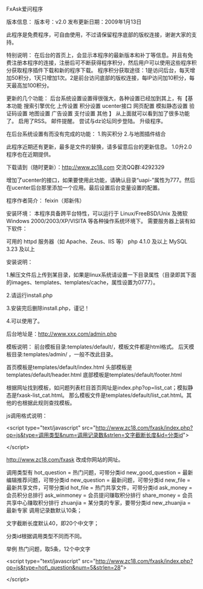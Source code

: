 FxAsk爱问程序

版本信息：
版本号：v2.0
发布更新日期：2009年1月13日

此程序是免费程序，可自由使用，不过请保留程序底部的版权连接，谢谢大家的支持。


特别说明：
在后台的首页上，会显示本程序的最新版本和补丁等信息。并且有免费注册本程序的连接，注册后可不断获得程序积分，然后用户可以使用这些程序积分获取程序插件下载和新的程序下载。
程序积分获取途径：1是访问后台，每天增加50积分，1天只增加1次。2是前台访问底部的版权连接，每IP访问加10积分，每天最高加100积分。


更新的几个功能：
后台系统设置设置得很强大，各种设置已经加到其上，有【基本功能   搜索引擎优化   上传设置   积分设置   ucenter接口   网页配置   模拟静态设置   验证码设置   地图设置   广告设置   支付设置   其他 】
从上面就可以看到加了很多功能了。
启用了RSS。
邮件提醒。
尝试与dz论坛同步登陆。
升级程序。

在后台系统设置有而没有完成的功能：
1.购买积分
2.与地图插件结合

此程序近期还有更新，最多是文件的替换，请多留意后台的更新信息。
1.0升2.0程序也在近期提供。


下载请到（随时更新）：http://www.zc18.com
交流QQ群:4292329

增加了ucenter的接口，如果要使用此功能，请确认目录“uapi-”属性为777。然后在ucenter后台那里添加一个应用。最后设置后台变量设置的配置。

程序作者简介：
feixin（郑新伟）

安装环境：
本程序具备跨平台特性，可以运行于 Linux/FreeBSD/Unix 及微软 Windows 2000/2003/XP/VISITA 等各种操作系统环境下。
需要服务器上装有如下软件：

可用的 httpd 服务器（如 Apache、Zeus、IIS 等）
php 4.1.0 及以上
MySQL 3.23 及以上



安装说明：

1.解压文件后上传到某目录，如果是linux系统请设置一下目录属性（目录即其下面的images、templates、templates/cache，属性设置为0777）。

2.请运行install.php

3.安装完后删除install.php，谨记！

4.可以使用了。

后台地址是：http://www.xxx.com/admin.php


模板说明：
前台模板目录:templates/default/，模板文件都是html格式。
后天模板目录:templates/admin/ ，一般不改此目录。

首页模板是templates/default/index.html
头部模板是templates/default/header.html
底部模板是templates/default/footer.html

根据网址找到模板，如问题列表栏目首页网址是index.php?op=list\_cat；模拟静态是fxask-list\_cat.html。
那么模板文件是templates/default/list\_cat.html。其他的也根据此规则查找模板。


js调用格式说明：


&lt;script type="text/javascript" src="http://www.zc18.com/fxask/index.php?op=js&type=调用类型&num=调用记录数&strlen=文字截断长度&id=分类id"&gt;



&lt;/script&gt;



http://www.zc18.com/fxask 改成你网站的网址。

调用类型有
hot\_question = 热门问题，可带分类id
new\_good\_question = 最新编辑推荐问题，可带分类id
new\_question = 最新问题，可带分类id
new\_file = 最新共享文件，可带分类id
hot\_file = 热门共享文件，可带分类id
ask\_money = 会员积分总排行
ask\_winmoney = 会员提问赚取积分排行
share\_money = 会员共享中心赚取积分排行
zhuanjia = 某分类的专家，要带分类id
new\_zhuanjia = 最新专家
调用记录数默认10条；

文字截断长度默认40，即20个中文字；

分类id根据调用类型不同而不同。

举例
热门问题，取5条，12个中文字


&lt;script type="text/javascript" src="http://www.zc18.com/fxask/index.php?op=js&type=hot\_question&num=5&strlen=28"&gt;



&lt;/script&gt;

